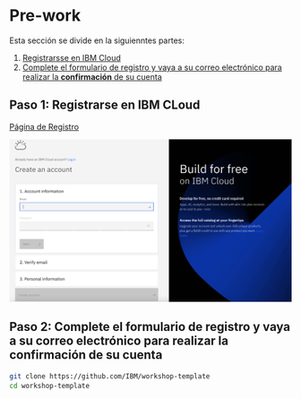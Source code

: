 # Pre-work

Esta sección se divide en la siguienntes partes:

1. [Registrarsse en IBM Cloud](#1-sign-up-for-ibm-cloud)
2. [Complete el formulario de registro y vaya a su correo electrónico para realizar la **confirmación** de su cuenta](#registro)

<a name="1-sign-up-for-ibm-cloud"></a>
## Paso 1: Registrarse en IBM CLoud

[Página de Registro](https://cloud.ibm.com/registration)

![Registro](../images/registro.png)

<a name="registro"></a>
## Paso 2: Complete el formulario de registro y vaya a su correo electrónico para realizar la **confirmación** de su cuenta



```bash
git clone https://github.com/IBM/workshop-template
cd workshop-template
```
